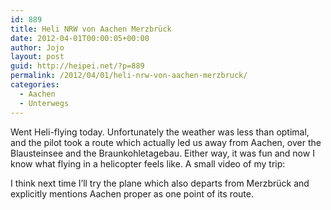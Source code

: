 ```yaml
---
id: 889
title: Heli NRW von Aachen Merzbrück
date: 2012-04-01T00:00:05+00:00
author: Jojo
layout: post
guid: http://heipei.net/?p=889
permalink: /2012/04/01/heli-nrw-von-aachen-merzbruck/
categories:
  - Aachen
  - Unterwegs
---
```

Went Heli-flying today. Unfortunately the weather was less than optimal, and the pilot took a route which actually led us away from Aachen, over the Blausteinsee and the Braunkohletagebau. Either way, it was fun and now I know what flying in a helicopter feels like. A small video of my trip:

<div class="img aligncenter">
</div>

I think next time I&#8217;ll try the plane which also departs from Merzbrück and explicitly mentions Aachen proper as one point of its route.
